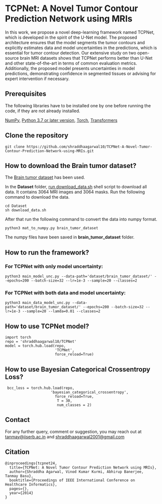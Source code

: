 # TCPNet: A Novel Tumor Contour Prediction Network using MRIs
In this work, we propose a novel deep-learning framework named TCPNet, which is developed in the spirit of the U-Net model. The proposed architecture ensures that the model segments the tumor contours and explicitly estimates data and model uncertainties in the predictions, which is essential for tumor contour detection. Our extensive study on two open-source brain MRI datasets shows that TCPNet performs better than U-Net and other state-of-the-art in terms of common evaluation metrics. Additionally, the proposed model presents uncertainties in model predictions, demonstrating confidence in segmented tissues or advising for expert intervention if necessary.

## Prerequisites
The following libraries have to be installed one by one before running the code, if they are not already installed. 

[NumPy](https://numpy.org/install/), [Python 3.7 or later version](https://www.python.org/downloads/), [Torch](https://pypi.org/project/torch/), [Transformers](https://pypi.org/project/transformers/)

## Clone the repository
```
git clone https://github.com/shraddhaagarwal10/TCPNet-A-Novel-Tumor-Contour-Prediction-Network-using-MRIs.git
```

## How to download the Brain tumor dataset?
The [Brain tumor dataset](https://figshare.com/articles/dataset/brain-tumor-dataset/1512427) has been used.

In the **Dataset** folder, <ins>run download\_data.sh</ins> shell script to download all data. It contains 3064 MRI images and 3064 masks. Run the following command to download the data.
```
cd Dataset
sh download_data.sh
```
After that run the following command to convert the data into numpy format.
```
python3 mat_to_numpy.py brain_tumor_dataset
```
The numpy files have been saved in **brain_tumor_dataset** folder.

## How to run the framework?

### For TCPNet with only model uncertainty:
```
python3 main_model_unc.py --data-path='dataset/brain_tumor_dataset/' --epochs=200 --batch-size=32 --lr=1e-3 --sample=20 --classes=2
```

### For TCPNet with both data and model uncertainty:
```
python3 main_data_model_unc.py --data-path='dataset/brain_tumor_dataset/' --epochs=200 --batch-size=32 --lr=1e-3 --sample=20 --lamda=0.01 --classes=2
```

## How to use TCPNet model?
```
import torch
repo = 'shraddhaagarwal10/TCPNet'  
model = torch.hub.load(repo,  
                       'TCPNet',  
                       force_reload=True)  
```
## How to use Bayesian Categorical Crossentropy Loss?
```
 bcc_loss = torch.hub.load(repo,
                     'bayesian_categorical_crossentropy',
                       force_reload=True,
                        T = 30,
                        num_classes = 2) 
```
## Contact

For any further query, comment or suggestion, you may reach out at tanmay@iiserb.ac.in and shraddhaagarwal2001@gmail.com

## Citation
```
@inproceedings{tcpnet24,
  title={TCPNet: A Novel Tumor Contour Prediction Network using MRIs},
  author={Shraddha Agarwal, Vinod Kumar Kurmi, Abhirup Banerjee, Tanmay Basu},
  booktitle={Proceedings of IEEE International Conference on Healthcare Informatics},
  pages={},
  year={2014}
}
